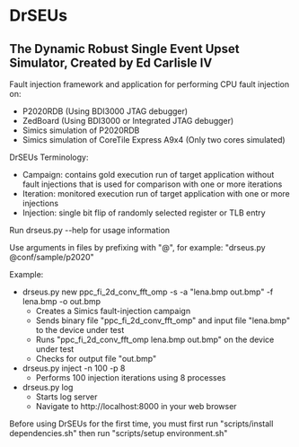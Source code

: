# DrSEUs
## The Dynamic Robust Single Event Upset Simulator, Created by Ed Carlisle IV

Fault injection framework and application for performing CPU fault injection on:

* P2020RDB (Using BDI3000 JTAG debugger)
* ZedBoard (Using BDI3000 or Integrated JTAG debugger)
* Simics simulation of P2020RDB
* Simics simulation of CoreTile Express A9x4 (Only two cores simulated)

DrSEUs Terminology:

* Campaign: contains gold execution run of target application without fault injections that is used for comparison with one or more iterations
* Iteration: monitored execution run of target application with one or more injections
* Injection: single bit flip of randomly selected register or TLB entry

Run drseus.py --help for usage information

Use arguments in files by prefixing with "@", for example: "drseus.py @conf/sample/p2020"

Example:

* drseus.py new ppc_fi_2d_conv_fft_omp -s -a "lena.bmp out.bmp" -f lena.bmp -o out.bmp
    * Creates a Simics fault-injection campaign
    * Sends binary file "ppc_fi_2d_conv_fft_omp" and input file "lena.bmp" to the device under test
    * Runs "ppc_fi_2d_conv_fft_omp lena.bmp out.bmp" on the device under test
    * Checks for output file "out.bmp"
* drseus.py inject -n 100 -p 8
    * Performs 100 injection iterations using 8 processes
* drseus.py log
    * Starts log server
    * Navigate to http://localhost:8000 in your web browser

Before using DrSEUs for the first time, you must first run "scripts/install dependencies.sh" then run "scripts/setup environment.sh"
